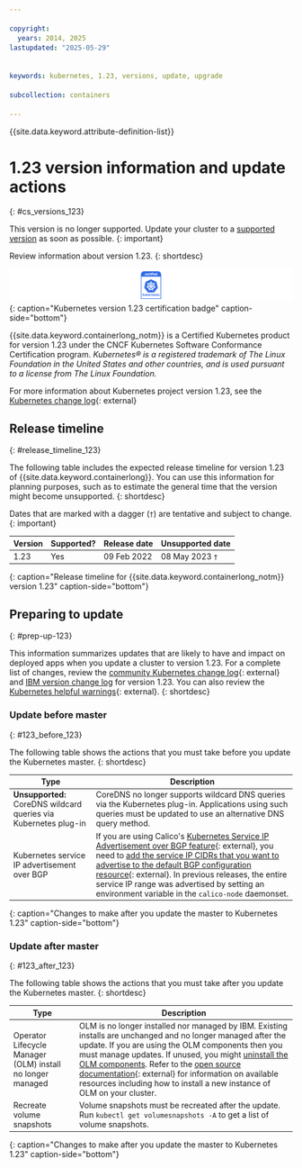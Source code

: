 ```yaml
---

copyright:
  years: 2014, 2025
lastupdated: "2025-05-29"


keywords: kubernetes, 1.23, versions, update, upgrade

subcollection: containers

---
```


{{site.data.keyword.attribute-definition-list}}




# 1.23 version information and update actions
{: #cs_versions_123}



This version is no longer supported. Update your cluster to a [supported version](/docs/containers?topic=containers-cs_versions) as soon as possible.
{: important}



Review information about version 1.23.
{: shortdesc}

![This badge indicates Kubernetes version 1.23 certification for {{site.data.keyword.containerlong_notm}}](images/certified-kubernetes-color.svg){: caption="Kubernetes version 1.23 certification badge" caption-side="bottom"}

{{site.data.keyword.containerlong_notm}} is a Certified Kubernetes product for version 1.23 under the CNCF Kubernetes Software Conformance Certification program. _Kubernetes® is a registered trademark of The Linux Foundation in the United States and other countries, and is used pursuant to a license from The Linux Foundation._

For more information about Kubernetes project version 1.23, see the [Kubernetes change log](https://kubernetes.io/releases/notes/.){: external}

## Release timeline 
{: #release_timeline_123}

The following table includes the expected release timeline for version 1.23 of {{site.data.keyword.containerlong}}. You can use this information for planning purposes, such as to estimate the general time that the version might become unsupported. 
{: shortdesc}

Dates that are marked with a dagger (`†`) are tentative and subject to change.
{: important}

|  Version | Supported? | Release date | Unsupported date |
|------|------|----------|----------|
| 1.23 | Yes | 09 Feb 2022 |  08 May 2023 `†` |
{: caption="Release timeline for {{site.data.keyword.containerlong_notm}} version 1.23" caption-side="bottom"}

## Preparing to update
{: #prep-up-123}

This information summarizes updates that are likely to have and impact on deployed apps when you update a cluster to version 1.23. For a complete list of changes, review the [community Kubernetes change log](https://github.com/kubernetes/kubernetes/blob/master/CHANGELOG/CHANGELOG-1.23.md){: external} and [IBM version change log](/docs/containers?topic=containers-changelog_123) for version 1.23. You can also review the [Kubernetes helpful warnings](https://kubernetes.io/blog/2020/09/03/warnings/){: external}. 
{: shortdesc}


### Update before master
{: #123_before_123}

The following table shows the actions that you must take before you update the Kubernetes master.
{: shortdesc}

| Type | Description|
| --- | --- |
| **Unsupported:** CoreDNS wildcard queries via Kubernetes plug-in | CoreDNS no longer supports wildcard DNS queries via the Kubernetes plug-in. Applications using such queries must be updated to use an alternative DNS query method.|
| Kubernetes service IP advertisement over BGP | If you are using Calico's [Kubernetes Service IP Advertisement over BGP feature](https://www.tigera.io/blog/advertising-kubernetes-service-ips-with-calico-and-bgp/){: external}, you need to [add the service IP CIDRs that you want to advertise to the default BGP configuration resource](https://docs.tigera.io/archive/v3.21/reference/resources/bgpconfig){: external}. In previous releases, the entire service IP range was advertised by setting an environment variable in the `calico-node` daemonset. |
{: caption="Changes to make after you update the master to Kubernetes 1.23" caption-side="bottom"}



### Update after master
{: #123_after_123}

The following table shows the actions that you must take after you update the Kubernetes master.
{: shortdesc}

| Type | Description|
| --- | --- |
| Operator Lifecycle Manager (OLM) install no longer managed | OLM is no longer installed nor managed by IBM. Existing installs are unchanged and no longer managed after the update. If you are using the OLM components then you must manage updates. If unused, you might [uninstall the OLM components](/docs/containers?topic=containers-ts-delete-olm). Refer to the [open source documentation](https://olm.operatorframework.io/){: external} for information on available resources including how to install a new instance of OLM on your cluster. |
| Recreate volume snapshots | Volume snapshots must be recreated after the update. Run `kubectl get volumesnapshots -A` to get a list of volume snapshots. |
{: caption="Changes to make after you update the master to Kubernetes 1.23" caption-side="bottom"}
